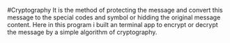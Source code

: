 #Cryptography 
It is the method of protecting the message and convert this message to the special codes and symbol or hidding the 
original message content.
Here in this program i built an terminal app to encrypt or decrypt the message by a simple algorithm of cryptography.
